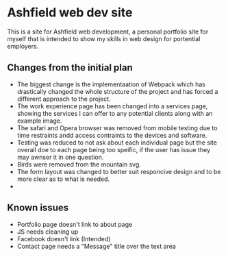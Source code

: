 # Ashfield web dev site
This is a site for Ashfield web development, a personal portfolio site for myself that is intended to show my skills in web design for portential employers.

## Changes from the initial plan
* The biggest change is the implementaation of Webpack which has drastically changed the whole structure of the project and has forced a different approach to the project.
* The work experience page has been changed into a services page, showing the services I can offer to any potential clients along with an example image.
* The safari and Opera browser was removed from mobile testing due to time restraints andd access contraints to the devices and software.
* Testing was reduced to not ask about each individual page but the site overall doe to each page being too speific, if the user has issue they may awnser it in one question.
* Birds were removed from the mountain svg.
* The form layout was changed to better suit responcive design and to be more clear as to what is needed.
* 

## Known issues
* Portfolio page doesn't link to about page
* JS needs cleaning up
* Facebook doesn't link (Intended)
* Contact page needs a "Message" title over the text area


















